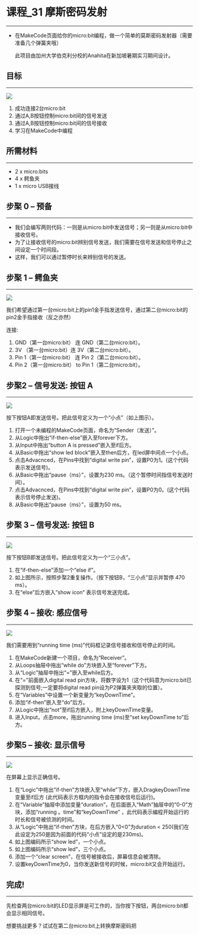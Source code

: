 ﻿

# 课程_31 摩斯密码发射
---
- 在MakeCode页面给你的micro:bit编程，做一个简单的莫斯密码发射器（需要准备几个弹簧夹哦）

    此项目由加州大学伯克利分校的Anahita在新加坡暑期实习期间设计。



## 目标
---

![](https://wiki-media-ef.oss-cn-hongkong.aliyuncs.com//images/YOYd2Bm.png)


 1. 成功连接2台micro:bit
 2. 通过A,B按钮控制micro:bit间的信号发送
 3. 通过A,B按钮控制micro:bit间的信号接收
 4. 学习在MakeCode中编程

            
    
## 所需材料
---
- 2 x micro:bits
- 4 x 鳄鱼夹
- 1 x micro USB接线


## 步棸 0 – 预备
---
- 我们会编写两则代码：一则是从micro:bit中发送信号；另一则是从micro:bit中接收信号。
- 为了让接收信号的micro:bit辨别信号发送，我们需要在信号发送和信号停止之间设定一个时间段。
- 这样，我们可以通过暂停时长来辨别信号的发送。


## 步棸 1 – 鳄鱼夹
---

![](https://wiki-media-ef.oss-cn-hongkong.aliyuncs.com//images/b7We5ZR.png)

我们希望通过第一台micro:bit上的pin1金手指发送信号，通过第二台micro:bit的pin2金手指接收（反之亦然）

连接:

1. GND（第一台micro:bit） 连 GND（第二台micro:bit）。
2. 3V （第一台micro:bit）连 3V（第二台micro:bit）。
3. Pin 1（第一台micro:bit） 连 Pin 2（第二台micro:bit）。
4. Pin 2（第一台micro:bit） to Pin 1（第二台micro:bit）。


## 步棸2 – 信号发送: 按钮 A
---

![](https://wiki-media-ef.oss-cn-hongkong.aliyuncs.com//images/6nlQFM9.png)

按下按钮A即发送信号。把此信号定义为一个“小点”（如上图示）。

1. 打开一个未编程的MakeCode页面，命名为“Sender（发送）”。
2. 从Logic中拖出“if-then-else”嵌入至forever下方。
3. 从Input中拖出“button A is pressed”嵌入至if后方。
4. 从Basic中拖出“show led block”嵌入至then后方，在led屏中间点一个小点。
5. 点击Advacnced，在Pins中找到“digital write pin”，设置P0为1。(这个代码表示发送信号)。
6. 从Basic中拖出“pause（ms）”，设置为230 ms。（这个暂停时间指信号发送时间）。
7. 点击Advacnced，在Pins中找到“digital write pin”，设置P0为0。(这个代码表示信号停止发送)。
8. 从Basic中拖出“pause（ms）”，设置为50 ms。

## 步棸 3 – 信号发送: 按钮 B
---

![](https://wiki-media-ef.oss-cn-hongkong.aliyuncs.com//images/gtjlrr9.png)

按下按钮B即发送信号。把此信号定义为一个“三小点”。

1. 在“if-then-else”添加一个“else if”。
2. 如上图所示，按照步棸2重复操作。（按下按钮B，“三小点”显示并暂停 470 ms）。
3. 在“else”后方嵌入”show icon“ 表示信号发送完成。



## 步棸 4 – 接收: 感应信号
---

![](https://wiki-media-ef.oss-cn-hongkong.aliyuncs.com//images/z13lhzA.png)

我们需要用到“running time (ms)”代码框记录信号接收和信号停止的时间。

1. 在MakeCode新建一个项目，命名为“Receiver”。
2. 从Loops抽屉中拖出“while do”方块嵌入至“forever”下方。
3. 从“Logic”抽屉中拖出“=”嵌入至while后方。
4. 在“=”前面嵌入digital read pin方块，将数字设为1（这个代码意为micro:bit已探测到信号;一定要将digital read pin设为P2弹簧夹夹取的位置）。
5. 在“Variables”中设置一个新变量为“keyDownTime”。
6. 添加“if-then”嵌入至“do”后方。
7. 从Logic中拖出“not”至if后方嵌入，附上keyDownTime变量。
8. 进入Input，点击more，拖出running time (ms)至“set keyDownTime to”后方。


 
## 步棸5 – 接收: 显示信号
---

![](https://wiki-media-ef.oss-cn-hongkong.aliyuncs.com//images/Z4yzOpc.png)

在屏幕上显示正确信号。

1. 在“Logic”中拖出“if-then”方块嵌入至“while”下方，嵌入DragkeyDownTime变量至if后方 (此代码表示方框内的指令会在接收信号后运行)。
2. 在“Variable”抽屉中添加变量“duration”，在后面嵌入“Math”抽屉中的“0-0”方块，添加“running 。time”和“keyDownTime” ，此代码表示编程开始运行的时长和信号被侦测的时间。
3. 从“Logic”中拖出“if-then”方块，在后方嵌入“0<0”为duration < 250(我们在此设定为250是因为前面的代码“小点”设定的是230ms)。
4. 如上图编码所示“show led”，一个小点。
5. 如上图编码所示“show led”，三个小点。
6. 添加一个“clear screen”，在信号被接收后，屏幕信息会被清除。
7. 设置keyDownTime为0，当你发送新信号的时候，micro:bit又会开始运行。



## 完成!
---

先检查两台micro:bit的LED显示屏是可工作的，当你按下按钮，两台micro:bit都会显示相同信号。 

想要挑战更多？试试在第二台micro:bit上转换摩斯密码把

